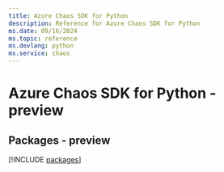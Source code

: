 ```yaml
---
title: Azure Chaos SDK for Python
description: Reference for Azure Chaos SDK for Python
ms.date: 09/16/2024
ms.topic: reference
ms.devlang: python
ms.service: chaos
---
```

# Azure Chaos SDK for Python - preview
## Packages - preview
[!INCLUDE [packages](chaos-index.md)]
